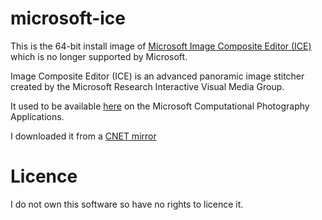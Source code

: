 # microsoft-ice

This is the 64-bit install image of [Microsoft Image Composite Editor (ICE)](https://www.microsoft.com/en-us/research/project/image-composite-editor/) which is no longer supported by Microsoft. 

Image Composite Editor (ICE) is an advanced panoramic image stitcher created by the Microsoft Research Interactive Visual Media Group. 

It used to be available [here](https://www.microsoft.com/en-us/research/product/computational-photography-applications/) on the Microsoft Computational Photography Applications.

I downloaded it from a [CNET mirror](https://download.cnet.com/image-composite-editor-64-bit/3000-2192_4-75207152.html)

# Licence

I do not own this software so have no rights to licence it.
